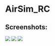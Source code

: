 # AirSim_RC

## Screenshots: 
<img src="https://github.com/AmitGupta7580/AirSim_RC/blob/master/img/main.jpeg"/>
<img src="https://github.com/AmitGupta7580/AirSim_RC/blob/master/img/connnection.jpeg"/>
<img src="https://github.com/AmitGupta7580/AirSim_RC/blob/master/img/rc_interface.jpeg"/>
